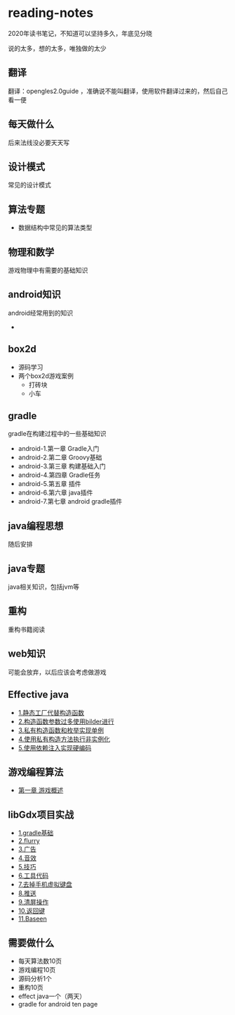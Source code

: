 # reading-notes
2020年读书笔记，不知道可以坚持多久，年底见分晓

说的太多，想的太多，唯独做的太少

## 翻译

翻译：opengles2.0guide ，准确说不能叫翻译，使用软件翻译过来的，然后自己看一便

## 每天做什么

后来法线没必要天天写

## 设计模式

常见的设计模式

## 算法专题

- 数据结构中常见的算法类型

## 物理和数学

游戏物理中有需要的基础知识

## android知识

android经常用到的知识

- 



## box2d

- 源码学习
- 两个box2d游戏案例
  - 打砖块
  - 小车

## gradle

gradle在构建过程中的一些基础知识

- android-1.第一章 Gradle入门
- android-2.第二章 Groovy基础
- android-3.第三章 构建基础入门
- android-4.第四章 Gradle任务
- android-5.第五章 插件
- android-6.第六章 java插件
- android-7.第七章 android gradle插件

## java编程思想

随后安排

## java专题

java相关知识，包括jvm等

## 重构

重构书籍阅读

## web知识

可能会放弃，以后应该会考虑做游戏



## Effective java

- [1.静态工厂代替构造函数](https://github.com/wangwangla/reading-notes/blob/master/effective%20java/doc/1.%E4%BD%BF%E7%94%A8%E9%9D%99%E6%80%81%E5%B7%A5%E5%8E%82%E6%9B%BF%E4%BB%A3%E6%9E%84%E9%80%A0%E5%87%BD%E6%95%B0.md)
- [2.构造函数参数过多使用bilder进行](https://github.com/wangwangla/reading-notes/blob/master/effective%20java/doc/2.%E6%9E%84%E9%80%A0%E5%87%BD%E6%95%B0%E5%8F%82%E6%95%B0%E8%BF%87%E5%A4%9A%E4%BD%BF%E7%94%A8bilder%E8%BF%9B%E8%A1%8C.md)
- [3.私有构造函数和枚举实现单例](https://github.com/wangwangla/reading-notes/blob/master/effective%20java/doc/3.%E7%A7%81%E6%9C%89%E6%9E%84%E9%80%A0%E5%87%BD%E6%95%B0%E5%92%8C%E6%9E%9A%E4%B8%BE%E5%AE%9E%E7%8E%B0%E5%8D%95%E4%BE%8B.md)
- [4.使用私有构造方法执行非实例化](https://github.com/wangwangla/reading-notes/blob/master/effective%20java/doc/4.%E4%BD%BF%E7%94%A8%E7%A7%81%E6%9C%89%E6%9E%84%E9%80%A0%E6%96%B9%E6%B3%95%E6%89%A7%E8%A1%8C%E9%9D%9E%E5%AE%9E%E4%BE%8B%E5%8C%96.md)
- [5.使用依赖注入实现硬编码](https://github.com/wangwangla/reading-notes/blob/master/effective%20java/doc/5.%E4%BD%BF%E7%94%A8%E4%BE%9D%E8%B5%96%E6%B3%A8%E5%85%A5%E5%8F%96%E4%BB%A3%E7%A1%AC%E9%93%BE%E6%8E%A5%E8%B5%84%E6%BA%90.md)

## 游戏编程算法
- [第一章 游戏概述](https://github.com/wangwangla/reading-notes/blob/master/%E6%B8%B8%E6%88%8F%E7%BC%96%E7%A8%8B%E7%AE%97%E6%B3%95/1.%E7%AC%AC%E4%B8%80%E7%AB%A0.md)

## libGdx项目实战
- [1.gradle基础](https://github.com/wangwangla/reading-notes/blob/master/word%20stacks%E7%9F%A5%E8%AF%86%E7%82%B9%E6%80%BB%E7%BB%93/1.gradle%E8%B5%84%E6%BA%90.md)
- [2.flurry](https://github.com/wangwangla/reading-notes/blob/master/word%20stacks%E7%9F%A5%E8%AF%86%E7%82%B9%E6%80%BB%E7%BB%93/2.flurry%E7%9A%84%E6%B7%BB%E5%8A%A0.md)
- [3.广告](https://github.com/wangwangla/reading-notes/blob/master/word%20stacks%E7%9F%A5%E8%AF%86%E7%82%B9%E6%80%BB%E7%BB%93/3.%E5%B9%BF%E5%91%8A.md)
- [4.音效](https://github.com/wangwangla/reading-notes/blob/master/word%20stacks%E7%9F%A5%E8%AF%86%E7%82%B9%E6%80%BB%E7%BB%93/4.%E9%9F%B3%E6%95%88.md)
- [5.技巧](https://github.com/wangwangla/reading-notes/blob/master/word%20stacks%E7%9F%A5%E8%AF%86%E7%82%B9%E6%80%BB%E7%BB%93/5.%E4%BB%A3%E7%A0%81%E4%B9%A6%E5%86%99%E6%8A%80%E5%B7%A7.md)
-  [6.工具代码](https://github.com/wangwangla/reading-notes/blob/master/word%20stacks%E7%9F%A5%E8%AF%86%E7%82%B9%E6%80%BB%E7%BB%93/6.%E5%B7%A5%E5%85%B7%E4%BB%A3%E7%A0%81.md)
- [7.去掉手机虚拟键盘](https://github.com/wangwangla/reading-notes/blob/master/word%20stacks%E7%9F%A5%E8%AF%86%E7%82%B9%E6%80%BB%E7%BB%93/7.%E5%8E%BB%E6%8E%89%E6%89%8B%E6%9C%BA%E5%BA%95%E9%83%A8%E8%99%9A%E6%8B%9F%E9%94%AE%E7%9B%98.md)
- [8.推送](https://github.com/wangwangla/reading-notes/blob/master/word%20stacks%E7%9F%A5%E8%AF%86%E7%82%B9%E6%80%BB%E7%BB%93/8.%E6%8E%A8%E9%80%81.md)
- [9.清屏操作](https://github.com/wangwangla/reading-notes/blob/master/word%20stacks%E7%9F%A5%E8%AF%86%E7%82%B9%E6%80%BB%E7%BB%93/9.%E6%B8%85%E5%B1%8F%E6%93%8D%E4%BD%9C.md)
- [10.返回键](https://github.com/wangwangla/reading-notes/blob/master/word%20stacks%E7%9F%A5%E8%AF%86%E7%82%B9%E6%80%BB%E7%BB%93/10.%E8%BF%94%E5%9B%9E%E9%94%AE.md)
-  [11.Baseen](https://github.com/wangwangla/reading-notes/blob/master/word%20stacks%E7%9F%A5%E8%AF%86%E7%82%B9%E6%80%BB%E7%BB%93/11.BaseScreen.md)

## 需要做什么

- 每天算法数10页
- 游戏编程10页
- 源码分析1个
- 重构10页
- effect java一个（两天）
- gradle for android ten page
